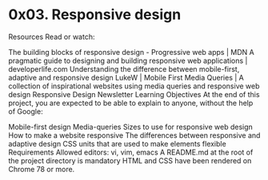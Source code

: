 # 0x03. Responsive design

Resources
Read or watch:

The building blocks of responsive design - Progressive web apps | MDN
A pragmatic guide to designing and building responsive web applications | developerlife.com
Understanding the difference between mobile-first, adaptive and responsive design
LukeW | Mobile First
Media Queries | A collection of inspirational websites using media queries and responsive web design
Responsive Design Newsletter
Learning Objectives
At the end of this project, you are expected to be able to explain to anyone, without the help of Google:

Mobile-first design
Media-queries
Sizes to use for responsive web design
How to make a website responsive
The differences between responsive and adaptive design
CSS units that are used to make elements flexible
Requirements
Allowed editors: vi, vim, emacs
A README.md at the root of the project directory is mandatory
HTML and CSS have been rendered on Chrome 78 or more.
